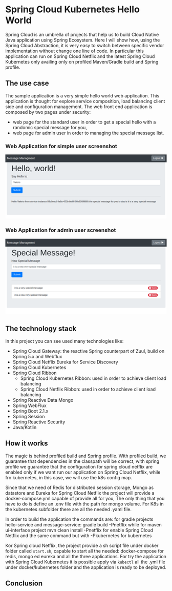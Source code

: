 # Spring Cloud Kubernetes Hello World

Spring Cloud is an umbrella of projects that help us to build Cloud Native Java application using Spring Ecosystem. 
Here I will show how, using the Spring Cloud Abstraction, it is very easy to switch between specific vendor implementation 
without change one line of code. In particular this application can run on Spring Cloud Netflix and the latest Spring Cloud Kubernetes 
only availing only on profiled Maven/Gradle build and Spring profile.

## The use case

The sample application is a very simple hello world web application. This application is thought for explore service composition, 
load balancing client side and configuration management. The web front end application is composed by two pages under security:
  * web page for the standard user in order to get a special hello with a randomic special message for you, 
  * web page for admin user in order to managing the special message list. 
 
 ### Web Application for simple user screenshot
 ![Simple User Web App](/images/user_webapp.png)
 
 
 ### Web Application for admin user screenshot
 ![Admin Web App](/images/messages_webapp.png)
 
## The technology stack

In this project you can see used many technologies like:

* Spring Cloud Gateway: the reactive Spring counterpart of Zuul, build on Spring 5.x and Webflux
* Spring Cloud Netflix Eureka for Service Discovery 
* Spring Cloud Kubernetes
* Spring Cloud Ribbon 
    * Spring Cloud Kubernetes Ribbon: used in order to achieve client load balancing
    * Spring Cloud Netflix Ribbon: used in order to achieve client load balancing
* Spring Reactive Data Mongo
* Spring WebFlux
* Spring Boot 2.1.x
* Spring Session
* Spring Reactive Security
* Java/Kotlin


## How it works 
The magic is behind profiled build and Spring profile. With profiled build, we guarantee that dependencies in the classpath will be correct, 
with spring profile we guarantee that the configuration for spring cloud netflix are enabled only if we want run our application on Spring Cloud Netflix,
while fro kubernetes, in this case, we will use the k8s config map.

Since that we need of Redis for distributed session storage, Mongo as datastore and Eureka for Spring Cloud Netflix the project will provide a docker-compose.yml
capable of provide all for you, The only thing that you have to do is define an .env file with the path for mongo volume. For K8s in the kubernetes subfolder there are all the 
 needed .yaml file.

In order to build the application the commands are: for gradle projects hello-service and message-service: 
gradle build -Pnetflix while for maven ui-interface project mvn clean install -Pnetflix for enable Spring Cloud Netflix and the same command but with -Pkubernetes for kubernetes
 
Kor Spring cloud Netflix, the project provide a sh script file under docker folder called `start.sh`, capable to start all the needed: docker-compose for redis, mongo ed eureka and all the three applications.
 For try the application with Spring Cloud Kubernetes it is possible apply via `kubectl` all the .yml file under docker/kubernetes folder and the application is ready to be deployed.


## Conclusion